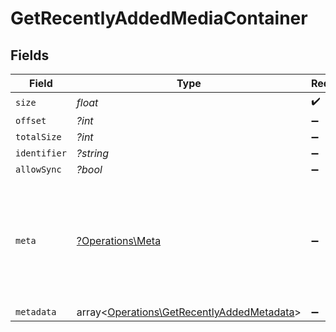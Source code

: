 # GetRecentlyAddedMediaContainer


## Fields

| Field                                                                                             | Type                                                                                              | Required                                                                                          | Description                                                                                       | Example                                                                                           |
| ------------------------------------------------------------------------------------------------- | ------------------------------------------------------------------------------------------------- | ------------------------------------------------------------------------------------------------- | ------------------------------------------------------------------------------------------------- | ------------------------------------------------------------------------------------------------- |
| `size`                                                                                            | *float*                                                                                           | :heavy_check_mark:                                                                                | N/A                                                                                               | 50                                                                                                |
| `offset`                                                                                          | *?int*                                                                                            | :heavy_minus_sign:                                                                                | N/A                                                                                               |                                                                                                   |
| `totalSize`                                                                                       | *?int*                                                                                            | :heavy_minus_sign:                                                                                | N/A                                                                                               |                                                                                                   |
| `identifier`                                                                                      | *?string*                                                                                         | :heavy_minus_sign:                                                                                | N/A                                                                                               | com.plexapp.plugins.library                                                                       |
| `allowSync`                                                                                       | *?bool*                                                                                           | :heavy_minus_sign:                                                                                | N/A                                                                                               |                                                                                                   |
| `meta`                                                                                            | [?Operations\Meta](../../Models/Operations/Meta.md)                                               | :heavy_minus_sign:                                                                                | The Meta object is only included in the response if the `includeMeta` parameter is set to `1`.<br/> |                                                                                                   |
| `metadata`                                                                                        | array<[Operations\GetRecentlyAddedMetadata](../../Models/Operations/GetRecentlyAddedMetadata.md)> | :heavy_minus_sign:                                                                                | N/A                                                                                               |                                                                                                   |